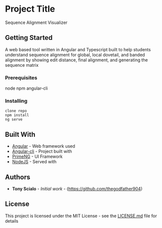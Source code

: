 # Project Title

Sequence Alignment Visualizer

## Getting Started

A web based tool written in Angular and Typescript built to help students understand sequence alignment for global, local dovetail, and banded alignment by showing edit distance, final alignment, and generating the sequence matrix

### Prerequisites
node
npm
angular-cli

### Installing

```
clone repo
npm install
ng serve
```

## Built With

* [Angular](https://angular.io/) - Web framework used 
* [Angular-cli](https://cli.angular.io/) - Project built with 
* [PrimeNG](https://www.primefaces.org/primeng/#/) - UI Framework
* [NodeJS](https://nodejs.org/en/) - Served with 

## Authors

* **Tony Scialo** - *Initial work* - (https://github.com/thegodfather904)

## License

This project is licensed under the MIT License - see the [LICENSE.md](LICENSE.md) file for details
